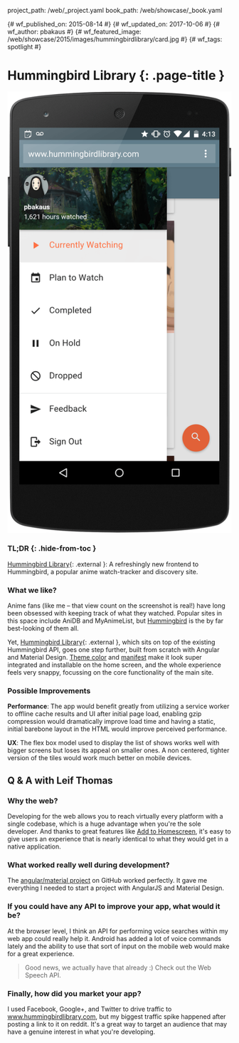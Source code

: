 project_path: /web/_project.yaml book_path: /web/showcase/_book.yaml

{# wf_published_on: 2015-08-14 #} {# wf_updated_on: 2017-10-06 #} {# wf_author: pbakaus #} {# wf_featured_image: /web/showcase/2015/images/hummingbirdlibrary/card.jpg #} {# wf_tags: spotlight #}

# Hummingbird Library {: .page-title }

<img src="images/hummingbirdlibrary/screenshot.png" class="attempt-right" />

### TL;DR {: .hide-from-toc }

[Hummingbird Library](http://hummingbirdlibrary.com/){: .external }: A refreshingly new frontend to Hummingbird, a popular anime watch-tracker and discovery site.

### What we like?

Anime fans (like me – that view count on the screenshot is real!) have long been obsessed with keeping track of what they watched. Popular sites in this space include AniDB and MyAnimeList, but [Hummingbird](https://hummingbird.me) is the by far best-looking of them all.

Yet, [Hummingbird Library](http://hummingbirdlibrary.com/){: .external }, which sits on top of the existing Hummingbird API, goes one step further, built from scratch with Angular and Material Design. [Theme color](/web/fundamentals/design-and-ux/browser-customization/) and [manifest](/web/fundamentals/app-install-banners) make it look super integrated and installable on the home screen, and the whole experience feels very snappy, focussing on the core functionality of the main site.

### Possible Improvements

**Performance**: The app would benefit greatly from utilizing a service worker to offline cache results and UI after initial page load, enabling gzip compression would dramatically improve load time and having a static, initial barebone layout in the HTML would improve perceived performance.

**UX**: The flex box model used to display the list of shows works well with bigger screens but loses its appeal on smaller ones. A non centered, tighter version of the tiles would work much better on mobile devices.

## Q & A with Leif Thomas

### Why the web?

Developing for the web allows you to reach virtually every platform with a single codebase, which is a huge advantage when you're the sole developer. And thanks to great features like [Add to Homescreen](/web/fundamentals/app-install-banners), it's easy to give users an experience that is nearly identical to what they would get in a native application.

### What worked really well during development?

The [angular/material project](https://github.com/angular/material) on GitHub worked perfectly. It gave me everything I needed to start a project with AngularJS and Material Design.

### If you could have any API to improve your app, what would it be?

At the browser level, I think an API for performing voice searches within my web app could really help it. Android has added a lot of voice commands lately and the ability to use that sort of input on the mobile web would make for a great experience.

> Good news, we actually have that already :) Check out the Web Speech API.

### Finally, how did you market your app?

I used Facebook, Google+, and Twitter to drive traffic to www.hummingbirdlibrary.com, but my biggest traffic spike happened after posting a link to it on reddit. It's a great way to target an audience that may have a genuine interest in what you're developing.